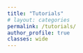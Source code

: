```yaml
---
title: "Tutorials"
# layout: categories
permalink: /tutorials/
author_profile: true
classes: wide
---
```

